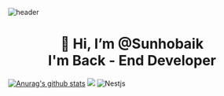 ![header](https://capsule-render.vercel.app/api?type=wave&color=auto&height=300&section=header&text=Preferbaik&fontSize=70&desc=Back%20End%20Developer)

<div align=center><h1>👋 Hi, I’m @Sunhobaik <br> I'm Back - End Developer </h1></div>

[![Anurag's github stats](https://github-readme-stats.vercel.app/api?username=preferbaik)](https://github.com/anuraghazra/github-readme-stats)
<img src="https://img.shields.io/badge/HTML-E34F26?style=flat-square&logo=HTML5&logoColor=white"/>
![Nestjs](https://img.shields.io/badge/nestjs-blue.svg?logo=nestjs&logoColor=white&style=for-the-badge)
